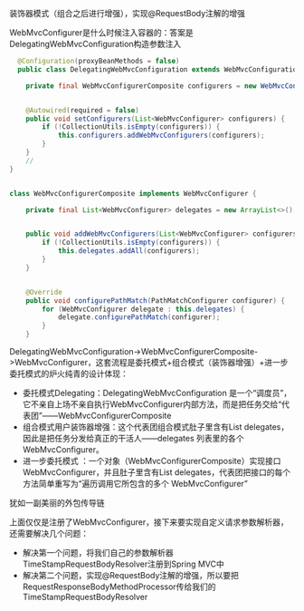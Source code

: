 装饰器模式（组合之后进行增强），实现@RequestBody注解的增强

WebMvcConfigurer是什么时候注入容器的：答案是DelegatingWebMvcConfiguration构造参数注入
```java
  @Configuration(proxyBeanMethods = false)
  public class DelegatingWebMvcConfiguration extends WebMvcConfigurationSupport {

    private final WebMvcConfigurerComposite configurers = new WebMvcConfigurerComposite();


    @Autowired(required = false)
    public void setConfigurers(List<WebMvcConfigurer> configurers) {
        if (!CollectionUtils.isEmpty(configurers)) {
            this.configurers.addWebMvcConfigurers(configurers);
        }
    }
    //
}


class WebMvcConfigurerComposite implements WebMvcConfigurer {

    private final List<WebMvcConfigurer> delegates = new ArrayList<>();


    public void addWebMvcConfigurers(List<WebMvcConfigurer> configurers) {
        if (!CollectionUtils.isEmpty(configurers)) {
            this.delegates.addAll(configurers);
        }
    }


    @Override
    public void configurePathMatch(PathMatchConfigurer configurer) {
        for (WebMvcConfigurer delegate : this.delegates) {
            delegate.configurePathMatch(configurer);
        }
    }
```
DelegatingWebMvcConfiguration->WebMvcConfigurerComposite->WebMvcConfigurer，这套流程是委托模式+组合模式（装饰器增强）+进一步委托模式的炉火纯青的设计体现：

- 委托模式Delegating：DelegatingWebMvcConfiguration 是一个“调度员”，它不亲自上场不亲自执行WebMvcConfigurer内部方法，而是把任务交给“代表团”——WebMvcConfigurerComposite
- 组合模式用户装饰器增强：这个代表团组合模式肚子里含有List<WebMvcConfigurer> delegates，因此是把任务分发给真正的干活人——delegates 列表里的各个 WebMvcConfigurer。
- 进一步委托模式 ：一个对象（WebMvcConfigurerComposite）实现接口 WebMvcConfigurer，并且肚子里含有List<WebMvcConfigurer> delegates，代表团把接口的每个方法简单重写为“遍历调用它所包含的多个 WebMvcConfigurer”

犹如一副美丽的外包传导链

上面仅仅是注册了WebMvcConfigurer，接下来要实现自定义请求参数解析器，还需要解决几个问题：

- 解决第一个问题，将我们自己的参数解析器TimeStampRequestBodyResolver注册到Spring MVC中
- 解决第二个问题，实现@RequestBody注解的增强，所以要把RequestResponseBodyMethodProcessor传给我们的TimeStampRequestBodyResolver